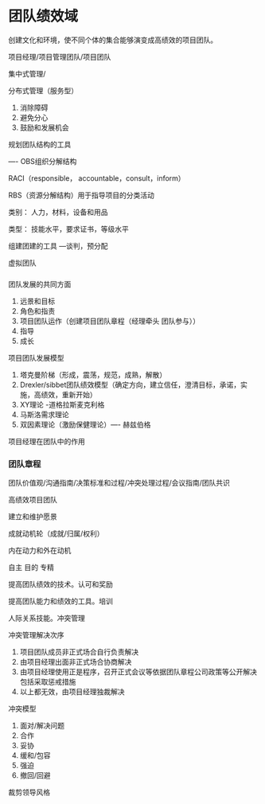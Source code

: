 # 团队绩效域

创建文化和环境，使不同个体的集合能够演变成高绩效的项目团队。

项目经理/项目管理团队/项目团队

集中式管理/

分布式管理（服务型）

1. 消除障碍
2. 避免分心
3. 鼓励和发展机会

规划团队结构的工具

 —- OBS组织分解结构

RACI（responsible， accountable，consult，inform）

RBS（资源分解结构）用于指导项目的分类活动

类别： 人力，材料，设备和用品

类型： 技能水平，要求证书，等级水平

组建团建的工具   —谈判，预分配

虚拟团队

### 

团队发展的共同方面

1. 远景和目标
2. 角色和指责
3. 项目团队运作（创建项目团队章程（经理牵头 团队参与））
4. 指导
5. 成长

项目团队发展模型

1. 塔克曼阶梯（形成，震荡，规范，成熟，解散）
2. Drexler/sibbet团队绩效模型（确定方向，建立信任，澄清目标，承诺，实施，高绩效，重新开始）
3. XY理论 -道格拉斯麦克利格
4. 马斯洛需求理论
5. 双因素理论（激励保健理论）—- 赫兹伯格

项目经理在团队中的作用

### 团队章程

团队价值观/沟通指南/决策标准和过程/冲突处理过程/会议指南/团队共识

高绩效项目团队

建立和维护愿景

成就动机轮（成就/归属/权利）

内在动力和外在动机

自主 目的 专精

提高团队绩效的技术。认可和奖励

提高团队能力和绩效的工具。培训

人际关系技能。冲突管理

冲突管理解决次序

1. 项目团队成员非正式场合自行负责解决
2. 由项目经理出面非正式场合协商解决
3. 由项目经理使用正是程序，召开正式会议等依据团队章程公司政策等公开解决包括采取惩戒措施
4. 以上都无效，由项目经理独裁解决

冲突模型

1. 面对/解决问题
2. 合作
3. 妥协
4. 缓和/包容
5. 强迫
6. 撤回/回避

裁剪领导风格